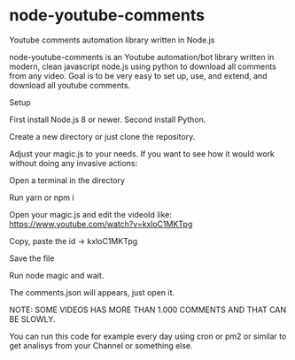 # node-youtube-comments
Youtube comments automation library written in Node.js

node-youtube-comments is an Youtube automation/bot library written in modern, clean javascript node.js using python to download all comments from any video. 
Goal is to be very easy to set up, use, and extend, and download all youtube comments.

Setup

First install Node.js 8 or newer.
Second install Python.

Create a new directory or just clone the repository.

Adjust your magic.js to your needs.
If you want to see how it would work without doing any invasive actions:

Open a terminal in the directory

Run yarn or npm i

Open your magic.js and edit the videoId like:
https://www.youtube.com/watch?v=kxloC1MKTpg

Copy, paste the id -> kxloC1MKTpg

Save the file

Run node magic and wait.

The comments.json will appears, just open it.

NOTE: SOME VIDEOS HAS MORE THAN 1.000 COMMENTS AND THAT CAN BE SLOWLY.

You can run this code for example every day using cron or pm2 or similar to get analisys from your Channel or something else.
